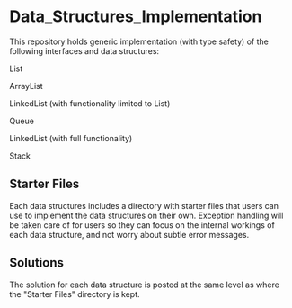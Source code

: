 # Data_Structures_Implementation
This repository holds generic implementation (with type safety) of the following interfaces and data structures:

List

ArrayList

LinkedList (with functionality limited to List)

Queue

LinkedList (with full functionality)

Stack

## Starter Files
Each data structures includes a directory with starter files that users can use to implement the data structures on their own. Exception handling will be taken care of for users so they can focus on the internal workings of each data structure, and not worry about subtle error messages.

## Solutions
The solution for each data structure is posted at the same level as where the "Starter Files" directory is kept.
